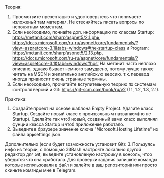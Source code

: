 Теория:
1. Просмотрите презентацию и удостоверьтесь что понимаете изложеный там материал. Не стесняйтесь писать вопросы по непонятным моментам.
2. Если необходимо, почиайте доп. информацию по классам Startup: https://metanit.com/sharp/aspnet5/2.1.php, https://docs.microsoft.com/ru-ru/aspnet/core/fundamentals/?view=aspnetcore-3.1&tabs=windows#the-startup-class
и Program: https://metanit.com/sharp/aspnet5/2.13.php, https://docs.microsoft.com/ru-ru/aspnet/core/fundamentals/?view=aspnetcore-3.1&tabs=windows#host
На метанит часто неплохо описано, однако бывает немного замудрено, потому лучше также читать на MSDN и желательно английскую версию, т.к. перевод иногда привносит очень странные термины.
3. Если необходимо, прочитайте вступительную теорию по системам контроля версий и Git: https://git-scm.com/book/ru/v2 (1.1, 1.2, 1.3, 2.1). 

Практика:
1. Создайте проект на основе шаблона Empty Project. Удалите класс Startup. Создайте новый класс с произвольным названием(но не Startup). Сделайте так чтоб новый, созданный вами класс выполнял фунции класса Startup и чтоб приложение работало.
2. Выведите в браузере значение ключа "Microsoft.Hosting.Lifetime" из файла appsettings.json.

Дополнительно (если будет возможность установит Git):
3. Пользуясь инфо из теории, с помощью GitBash настройте локально другой редактор для Git, выведите установленую настройку в консоль, чтоб убедится что она сработала. Для проверки задания запишите команды которые использовали в файл и залейте в ваш репозиторий или просто скиньте команды мне в Telegram.